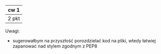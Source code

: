 | cw 1 |
|---|
|2 pkt|

Uwagi:
* sugerowałbym na przyszłość porozdzielać kod na pliki, wtedy łatwiej zapanować nad stylem zgodnym z PEP8
